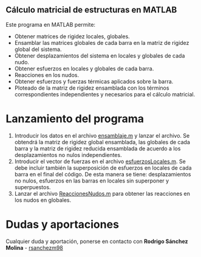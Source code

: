 ## Cálculo matricial de estructuras en MATLAB
Este programa en MATLAB permite:
* Obtener matrices de rigidez locales, globales. 
* Ensamblar las matrices globales de cada barra en la matriz de rigidez global del sistema. 
* Obtener desplazamientos del sistema en locales y globales de cada nudo. 
* Obtener esfuerzos en locales y globales de cada barra.
* Reacciones en los nudos. 
* Obtener esfuerzos y fuerzas térmicas aplicados sobre la barra.
* Ploteado de la matriz de rigidez ensamblada con los términos correspondientes independientes y necesarios para el cálculo matricial.


# Lanzamiento del programa
1. Introducir los datos en el archivo [ensamblaje.m](https://github.com/rsanchezm98/calculo-matricial-estructuras/blob/main/ensamblaje.m) y lanzar el archivo. Se obtendrá la matriz de rigidez global ensamblada, las globales de cada barra y la matriz de rigidez reducida ensamblada de acuerdo a los desplazamientos no nulos independientes. 
2. Introducir el vector de fuerzas en el archivo [esfuerzosLocales.m](https://github.com/rsanchezm98/calculo-matricial-estructuras/blob/main/esfuerzosLocales.m). Se debe incluir también la superposición de esfuerzos en locales de cada barra en el final del código. De esta manera se tiene: desplazamientos no nulos, esfuerzos en las barras en locales sin superponer y superpuestos. 
3. Lanzar el archivo [ReaccionesNudos.m](https://github.com/rsanchezm98/calculo-matricial-estructuras/blob/main/ReaccionesNudos.m) para obtener las reacciones en los nudos en globales. 

# Dudas y aportaciones
Cualquier duda y aportación, ponerse en contacto con **Rodrigo Sánchez Molina** - [rsanchezm98](https://github.com/rsanchezm98)
